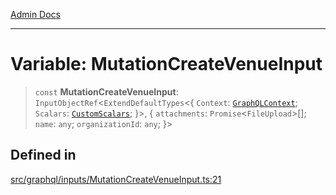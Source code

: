 [Admin Docs](/)

***

# Variable: MutationCreateVenueInput

> `const` **MutationCreateVenueInput**: `InputObjectRef`\<`ExtendDefaultTypes`\<\{ `Context`: [`GraphQLContext`](../../../context/type-aliases/GraphQLContext.md); `Scalars`: [`CustomScalars`](../../../scalars/type-aliases/CustomScalars.md); \}\>, \{ `attachments`: `Promise`\<`FileUpload`\>[]; `name`: `any`; `organizationId`: `any`; \}\>

## Defined in

[src/graphql/inputs/MutationCreateVenueInput.ts:21](https://github.com/NishantSinghhhhh/talawa-api/blob/05ae6a4794762096d917a90a3af0db22b7c47392/src/graphql/inputs/MutationCreateVenueInput.ts#L21)
